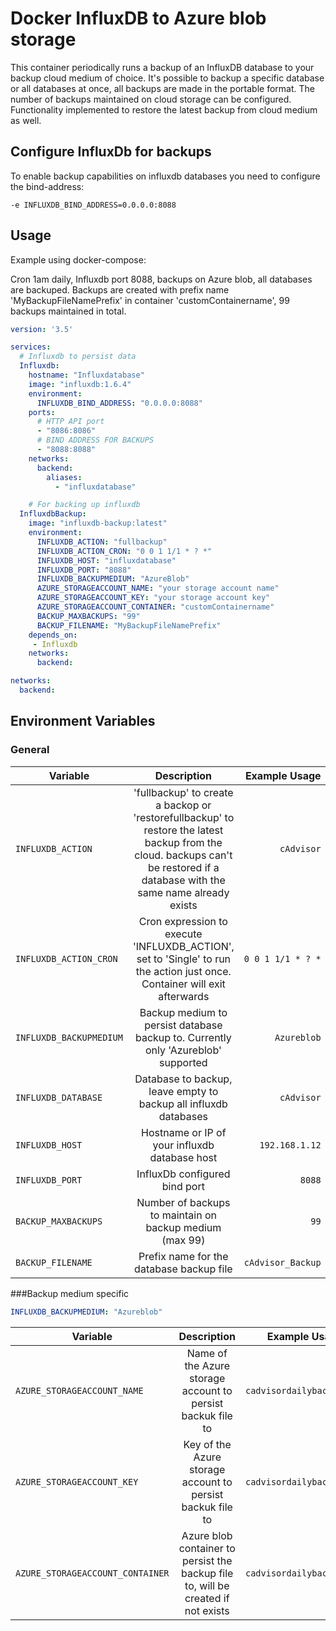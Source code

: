 # Docker InfluxDB to Azure blob storage  

This container periodically runs a backup of an InfluxDB database to your backup cloud medium of choice.
It's possible to backup a specific database or all databases at once, all backups are made in the portable format. 
The number of backups maintained on cloud storage can be configured.
Functionality implemented to restore the latest backup from cloud medium as well.

## Configure InfluxDb for backups
To enable backup capabilities on influxdb databases you need to configure the bind-address:
```
-e INFLUXDB_BIND_ADDRESS=0.0.0.0:8088 
```

## Usage
Example using docker-compose:

Cron 1am daily, Influxdb port 8088, backups on Azure blob, all databases are backuped. Backups are created with prefix name 'MyBackupFileNamePrefix' in container 'customContainername', 99 backups maintained in total.

```yaml
version: '3.5'

services:
  # Influxdb to persist data
  Influxdb:
    hostname: "Influxdatabase"
    image: "influxdb:1.6.4"
    environment:
      INFLUXDB_BIND_ADDRESS: "0.0.0.0:8088"
    ports:
      # HTTP API port
      - "8086:8086"
      # BIND ADDRESS FOR BACKUPS  
      - "8088:8088"
    networks:      
      backend:
        aliases:
          - "influxdatabase"

    # For backing up influxdb
  InfluxdbBackup:
    image: "influxdb-backup:latest"
    environment:
      INFLUXDB_ACTION: "fullbackup"
      INFLUXDB_ACTION_CRON: "0 0 1 1/1 * ? *"
      INFLUXDB_HOST: "influxdatabase"
      INFLUXDB_PORT: "8088"
      INFLUXDB_BACKUPMEDIUM: "AzureBlob"
      AZURE_STORAGEACCOUNT_NAME: "your storage account name"
      AZURE_STORAGEACCOUNT_KEY: "your storage account key"
      AZURE_STORAGEACCOUNT_CONTAINER: "customContainername"
      BACKUP_MAXBACKUPS: "99"
      BACKUP_FILENAME: "MyBackupFileNamePrefix"
    depends_on: 
     - Influxdb
    networks:
      backend:

networks:
  backend:
```


## Environment Variables

### General

| Variable        | Description      | Example Usage  | Default   | Optional?  |
| --------------- |:---------------:| -----:| -----:| --------:|
| `INFLUXDB_ACTION` | 'fullbackup' to create a backop or 'restorefullbackup' to restore the latest backup from the cloud. backups can't be restored if a database with the same name already exists  | `cAdvisor` | None   | No |
| `INFLUXDB_ACTION_CRON`  | Cron expression to execute 'INFLUXDB_ACTION', set to 'Single' to run the action just once. Container will exit afterwards | `0 0 1 1/1 * ? *` | None | No |
| `INFLUXDB_BACKUPMEDIUM` | Backup medium to persist database backup to. Currently only 'Azureblob' supported  | `Azureblob` | None | No |
| `INFLUXDB_DATABASE`    | Database to backup, leave empty to backup all influxdb databases  | `cAdvisor` | None  | Yes |
| `INFLUXDB_HOST`   |  Hostname or IP of your influxdb database host |  `192.168.1.12` | None   | No |
| `INFLUXDB_PORT`   | InfluxDb configured bind port | `8088`   | None   | No |
| `BACKUP_MAXBACKUPS` | Number of backups to maintain on backup medium (max 99)  | `99` | `1`   | Yes |
| `BACKUP_FILENAME` | Prefix name for the database backup file | `cAdvisor_Backup` | `influxdbbackup`   | Yes |

###Backup medium specific
```yaml
INFLUXDB_BACKUPMEDIUM: "Azureblob"
```
| Variable        | Description      | Example Usage  | Default   | Optional?  |
| --------------- |:---------------:| -----:| -----:| --------:|
| `AZURE_STORAGEACCOUNT_NAME` | Name of the Azure storage account to persist backuk file to | `cadvisordailybackup` | None   | No |
| `AZURE_STORAGEACCOUNT_KEY` | Key of the Azure storage account to persist backuk file to  | `cadvisordailybackup` | `ATl4/zpmrhWFboH03n6/SP7x0/PytiGdArpgqKP7xwR3vWvTnz/x6zG1rPyNGsqfL0b0bw==`   | No |
| `AZURE_STORAGEACCOUNT_CONTAINER` | Azure blob container to persist the backup file to, will be created if not exists  | `cadvisordailybackup` | `influxdbbackup`   | Yes |


